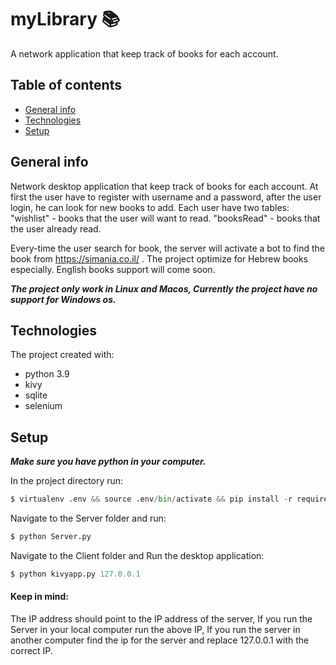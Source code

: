# myLibrary 📚 
A network application that keep track of books for each account.

## Table of contents
* [General info](#general-info)
* [Technologies](#technologies)
* [Setup](#setup)

## **General info** 
Network desktop application that keep track of books for each account. 
At first the user have to register with username and a password, after the user login, he can look for new books to  add. Each user have two tables:
"wishlist" - books that the user will want to read.
"booksRead" - books that the user already read.

Every-time the user search for book, the server will activate a bot to find the book from https://simania.co.il/ .
The project optimize for Hebrew books especially.
English books support will come soon.

***The project only work in Linux and Macos,
Currently the project have no support for Windows os.***

## **Technologies** 
The project created with:
* python 3.9
* kivy
* sqlite
* selenium 

## **Setup**
***Make sure you have python in your computer.***


In the project  directory run:
```python
$ virtualenv .env && source .env/bin/activate && pip install -r requirements.txt
```
Navigate to the Server folder and run:
```python
$ python Server.py
```

Navigate to the Client folder and Run the desktop application:
```python
$ python kivyapp.py 127.0.0.1
```

#### Keep in mind:
The IP address should point to the IP address of the server, If you run the Server in your local computer run the above IP, If you run the server in another computer find the ip for the server and replace 127.0.0.1 with the correct IP.
